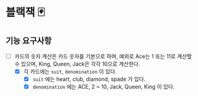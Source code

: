 # 블랙잭 🃏

## 기능 요구사항

- [ ] 카드의 숫자 계산은 카드 숫자를 기본으로 하며, 예외로 Ace는 1 또는 11로 계산할 수 있으며, King, Queen, Jack은 각각 10으로 계산한다.
  - [x] 각 카드에는 `suit`, `denomination` 이 있다.
    - [x] `suit` 에는 heart, club, diamond, spade 가 있다.
    - [x] `denomination` 에는 ACE, 2 ~ 10, Jack, Queen, King 이 있다.